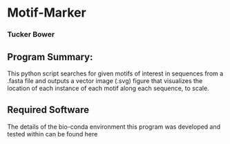 # Motif-Marker
### Tucker Bower

## Program Summary:
This python script searches for given motifs of interest in sequences from a .fasta file and outputs a vector image (.svg) figure that visualizes the location of each instance of each motif along each sequence, to scale.

## Required Software
The details of the bio-conda environment this program was developed and tested within can be found here

